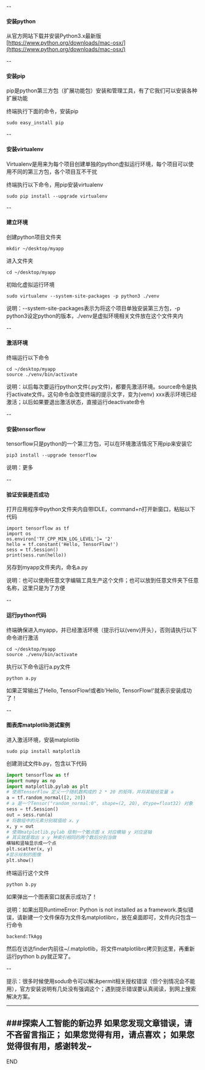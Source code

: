 
--

#### 安装python

从官方网站下载并安装Python3.x最新版[https://www.python.org/downloads/mac-osx/](https://www.python.org/downloads/mac-osx/)

--

#### 安装pip

pip是python第三方包（扩展功能包）安装和管理工具，有了它我们可以安装各种扩展功能

终端执行下面的命令，安装pip

```
sudo easy_install pip
```
--

#### 安装virtualenv

Virtualenv是用来为每个项目创建单独的python虚拟运行环境，每个项目可以使用不同的第三方包，各个项目互不干扰

终端执行以下命令，用pip安装virtualenv
```
sudo pip install --upgrade virtualenv
```
--

#### 建立环境

创建python项目文件夹

```
mkdir ~/desktop/myapp
```
进入文件夹
```
cd ~/desktop/myapp
```
初始化虚拟运行环境
```
sudo virtualenv --system-site-packages -p python3 ./venv
```
说明：--system-site-packages表示为将这个项目单独安装第三方包，-p python3设定python的版本，./venv是虚拟环境相关文件放在这个文件夹内

--

#### 激活环境

终端运行以下命令
```
cd ~/desktop/myapp
source ./venv/bin/activate
```
说明：以后每次要运行python文件(.py文件)，都要先激活环境。source命令是执行activate文件。这句命令会改变终端的提示文字，变为(venv) xxx表示环境已经激活；以后如果要退出激活状态，直接运行deactivate命令

--

#### 安装tensorflow

tensorflow只是python的一个第三方包，可以在环境激活情况下用pip来安装它
```
pip3 install --upgrade tensorflow
```
说明：更多

--

#### 验证安装是否成功

打开应用程序中python文件夹内自带IDLE，command+n打开新窗口，粘贴以下代码

```
import tensorflow as tf
import os
os.environ['TF_CPP_MIN_LOG_LEVEL']= '2'
hello = tf.constant('Hello, TensorFlow!')
sess = tf.Session()
print(sess.run(hello))
```

另存到myapp文件夹内，命名a.py

说明：也可以使用任意文字编辑工具生产这个文件；也可以放到任意文件夹下任意名称，这里只是为了方便

--

#### 运行python代码

终端确保进入myapp，并已经激活环境（提示行以(venv)开头），否则请执行以下命令进行激活
```
cd ~/desktop/myapp
source ./venv/bin/activate
```
执行以下命令运行a.py文件
```
python a.py
```
如果正常输出了Hello, TensorFlow!或者b'Hello, TensorFlow!'就表示安装成功了！

--

#### 图表库matplotlib测试案例

进入激活环境，安装matplotlib
```
sudo pip install matplotlib
```
创建测试文件b.py，包含以下代码

```python
import tensorflow as tf
import numpy as np
import matplotlib.pylab as plt
# 使用TensorFlow 定义一个随机数构成的 2 * 20 的矩阵，并将其赋给变量 a
a = tf.random_normal([2, 20])
# a 是一个Tensor("random_normal:0", shape=(2, 20), dtype=float32) 对象
sess = tf.Session()
out = sess.run(a)
# 将数组中的元素分别赋值给 x、y
x, y = out
# 使用matplotlib.pylab 绘制一个散点图 x 对应横轴 y 对应竖轴
# 其实就是取出 x y 种索引相同的两个数后分别当做
横轴和竖轴显示成一个点
plt.scatter(x, y)
#显示绘制的图像
plt.show()
```
终端运行这个文件
```
python b.py
```

如果弹出一个图表窗口就表示成功了！

说明：如果出现RuntimeError: Python is not installed as a framework.类似错误，请新建一个文件保存为文件名matplotlibrc，放在桌面即可，文件内只包含一行命令
```
backend:TkAgg
```
然后在访达finder内前往~/.matplotlib，将文件matplotlibrc拷贝到这里，再重新运行python b.py就正常了。

--

提示：很多时候使用sodu命令可以解决permit相关授权错误（但个别情况会不能用），官方安装说明有几处没有强调这个；遇到提示错误要认真阅读，到网上搜索解决方案。

---
###探索人工智能的新边界
如果您发现文章错误，请不吝留言指正；
如果您觉得有用，请点喜欢；
如果您觉得很有用，感谢转发~
---
END

